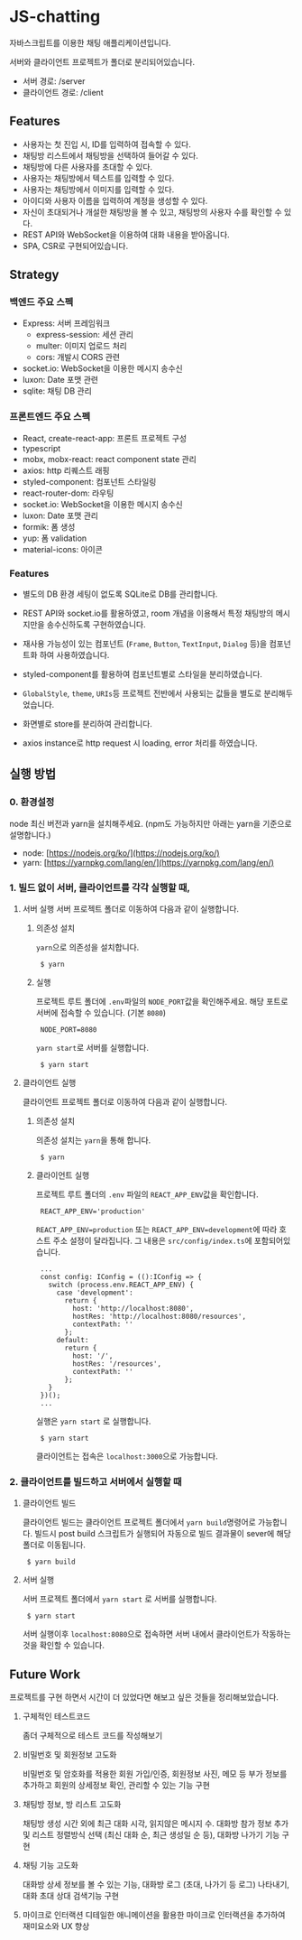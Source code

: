 
# JS-chatting

자바스크립트를 이용한 채팅 애플리케이션입니다.

서버와 클라이언트 프로젝트가 폴더로 분리되어있습니다.

- 서버 경로: /server
- 클라이언트 경로: /client

## Features

- 사용자는 첫 진입 시, ID를 입력하여 접속할 수 있다.
- 채팅방 리스트에서 채팅방을 선택하여 들어갈 수 있다.
- 채팅방에 다른 사용자를 초대할 수 있다.
- 사용자는 채팅방에서 텍스트를 입력할 수 있다.
- 사용자는 채팅방에서 이미지를 입력할 수 있다.
- 아이디와 사용자 이름을 입력하여 계정을 생성할 수 있다.
- 자신이 초대되거나 개설한 채팅방을 볼 수 있고, 채팅방의 사용자 수를 확인할 수 있다.
- REST API와 WebSocket을 이용하여 대화 내용을 받아옵니다.
- SPA, CSR로 구현되어있습니다.

## Strategy

### 백엔드 주요 스펙

- Express: 서버 프레임워크
    - express-session: 세션 관리
    - multer: 이미지 업로드 처리
    - cors: 개발시 CORS 관련
- socket.io: WebSocket을 이용한 메시지 송수신
- luxon: Date 포맷 관련
- sqlite: 채팅 DB 관리

### 프론트엔드 주요 스펙

- React, create-react-app: 프론트 프로젝트 구성
- typescript
- mobx, mobx-react: react component state 관리
- axios: http 리퀘스트 래핑
- styled-component: 컴포넌트 스타일링
- react-router-dom: 라우팅
- socket.io: WebSocket을 이용한 메시지 송수신
- luxon: Date 포맷 관리
- formik: 폼 생성
- yup: 폼 validation
- material-icons: 아이콘

### Features

- 별도의 DB 환경 세팅이 없도록 SQLite로 DB를 관리합니다.
- REST API와 socket.io를 활용하였고, room 개념을 이용해서 특정 채팅방의 메시지만을 송수신하도록 구현하였습니다.

- 재사용 가능성이 있는 컴포넌트 (`Frame`, `Button`, `TextInput`, `Dialog` 등)을 컴포넌트화 하여 사용하였습니다.
- styled-component를 활용하여 컴포넌트별로 스타일을 분리하였습니다.
- `GlobalStyle`, `theme`, `URIs`등 프로젝트 전반에서 사용되는 값들을 별도로 분리해두었습니다.
- 화면별로 store를 분리하여 관리합니다.
- axios instance로 http request 시 loading, error 처리를 하였습니다.

## 실행 방법

### 0. 환경설정

node 최신 버전과 yarn을 설치해주세요. (npm도 가능하지만 아래는 yarn을 기준으로 설명합니다.)

- node: [https://nodejs.org/ko/](https://nodejs.org/ko/)
- yarn: [https://yarnpkg.com/lang/en/](https://yarnpkg.com/lang/en/)

### 1. 빌드 없이 서버, 클라이언트를 각각 실행할 때,

1. 서버 실행
서버 프로젝트 폴더로 이동하여 다음과 같이 실행합니다.
    1. 의존성 설치

        `yarn`으로 의존성을 설치합니다.

            $ yarn

    2. 실행

        프로젝트 루트 폴더에 `.env`파일의 `NODE_PORT`값을 확인해주세요. 해당 포트로 서버에 접속할 수 있습니다. (기본 `8080`)

            NODE_PORT=8080

        `yarn start`로 서버를 실행합니다.

            $ yarn start

2. 클라이언트 실행

    클라이언트 프로젝트 폴더로 이동하여 다음과 같이 실행합니다.

    1. 의존성 설치

        의존성 설치는  `yarn`을 통해 합니다.

            $ yarn

    2. 클라이언트 실행

        프로젝트 루트 폴더의  `.env` 파일의 `REACT_APP_ENV`값을 확인합니다.

            REACT_APP_ENV='production'

        `REACT_APP_ENV=production` 또는 `REACT_APP_ENV=development`에 따라 호스트 주소 설정이 달라집니다. 그 내용은 `src/config/index.ts`에 포함되어있습니다.

            ...
            const config: IConfig = (():IConfig => {
              switch (process.env.REACT_APP_ENV) {
                case 'development':
                  return {
                    host: 'http://localhost:8080',
                    hostRes: 'http://localhost:8080/resources',
                    contextPath: ''
                  };
                default:
                  return {
                    host: '/',
                    hostRes: '/resources',
                    contextPath: ''
                  };
              }
            })();
            ...

        실행은 `yarn start` 로 실행합니다.

            $ yarn start

        클라이언트는 접속은 `localhost:3000`으로 가능합니다.

### 2. 클라이언트를 빌드하고 서버에서 실행할 때

1. 클라이언트 빌드

    클라이언트 빌드는 클라이언트 프로젝트 폴더에서 `yarn build`명령어로 가능합니다. 빌드시 post build 스크립트가 실행되어 자동으로 빌드 결과물이 sever에 해당 폴더로 이동됩니다.

        $ yarn build

2. 서버 실행

    서버 프로젝트 폴더에서 `yarn start` 로 서버를 실행합니다.

        $ yarn start

    서버 실행이후 `localhost:8080`으로 접속하면 서버 내에서 클라이언트가 작동하는 것을 확인할 수 있습니다.

## Future Work

프로젝트를 구현 하면서 시간이 더 있었다면 해보고 싶은 것들을 정리해보았습니다.

1. 구체적인 테스트코드

    좀더 구체적으로 테스트 코드를 작성해보기

2. 비밀번호 및 회원정보 고도화

    비밀번호 및 암호화를 적용한 회원 가입/인증, 회원정보 사진, 메모 등 부가 정보를 추가하고 회원의 상세정보 확인, 관리할 수 있는 기능 구현

3. 채팅방 정보, 방 리스트 고도화

    채팅방 생성 시간 외에 최근 대화 시각, 읽지않은 메시지 수. 대화방 참가 정보 추가 및 리스트 정렬방식 선택 (최신 대화 순, 최근 생성일 순 등), 대화방 나가기 기능 구현

4. 채팅 기능 고도화

    대화방 상세 정보를 볼 수 있는 기능, 대화방 로그 (초대, 나가기 등 로그) 나타내기, 대화 초대 상대 검색기능 구현

5. 마이크로 인터랙션
디테일한 애니메이션을 활용한 마이크로 인터랙션을 추가하여 재미요소와 UX 향상